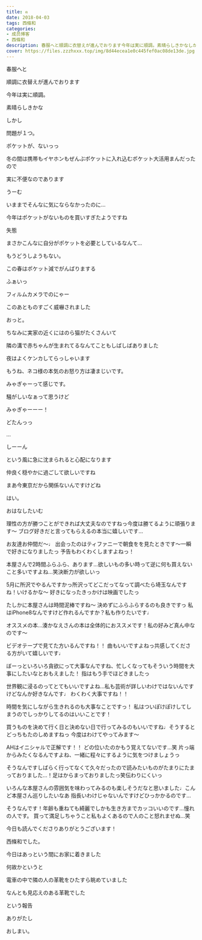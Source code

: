 ```yaml
---
title: ฅ
date: 2018-04-03
tags: 西條和
categories: 
- 成员博客
- 西條和
description: 春服へと順調に衣替えが進んでおります今年は実に順調。素晴らしきかなしかし問題が１つ。...
cover: https://files.zzzhxxx.top/img/8d44ecea1e0c445fef0ac08de13de.jpg 
---
```












春服へと







順調に衣替えが進んでおります









今年は実に順調。







素晴らしきかな









しかし









問題が１つ。








ポケットが、ないっっ









冬の間は携帯もイヤホンもぜんぶポケットに入れ込むポケット大活用まんだったので







実に不便なのであります










うーむ








いままでそんなに気にならなかったのに…










今年はポケットがないものを買いすぎたようですね








失態









まさかこんなに自分がポケットを必要としているなんて…









もうどうしようもない。






この春はポケット減でがんばりまする









ふぁいっ











フィルムカメラでのにゃー










このあとものすごく威嚇されました







おっと。









ちなみに実家の近くにはのら猫がたくさんいて







隣の溝で赤ちゃんが生まれてるなんてこともしばしばありました










夜はよくケンカしてらっしゃいます









もうね、ネコ様の本気のお怒り方は凄まじいです。









みゃぎゃーって感じです。







騒がしいなぁって思うけど









みゃぎゃーーー！









どたんっっ










…






しーーん










という風に急に沈まられると心配になります










仲良く穏やかに過ごして欲しいですね










まあ今東京だから関係ないんですけどね







はい。












おはなしたいむ





理性の方が勝つことができれば大丈夫なのですねっ今度は勝てるように頑張ります〜
ブログ好きだと言ってもらえるの本当に嬉しいです…




お友達お仲間だ〜♩
出会ったのはティファニーで朝食をを見たときです〜一瞬で好きになりましたっ
予告もわくわくしますよねっ！






本屋さんで2時間ふらふら、あります…欲しいもの多い時って逆に何も買えないこと多いですよね…笑決断力が欲しいっ






5月に所沢でやるんですかっ所沢ってどこだってなって調べたら埼玉なんですね！いけるかな〜
好きになったきっかけは映画でしたっ






たしかに本屋さんは時間泥棒ですね〜
決めずにふらふらするのも良きですっ
私はiPhone8なんですけど作れるんですか？私も作りたいです♩





オススメの本…湊かなえさんの本は全体的におススメです！私の好みど真ん中なのです〜






ビデオテープで見てた方いるんですね！！
曲もいいですよねっ共感してくださる方がいて嬉しいです♩





ぼーっといろいろ貪欲にって大事なんですね、忙しくなってもそういう時間を大事にしたいなとおもえました！
指はもう手でほどきましたっ




世界観に浸るのってとてもいいですよね…私も芸術が詳しいわけではないんですけどなんか好きなんです♩
わくわく大事ですね！！







時間を気にしながら生きれるのも大事なことですっ！
私はついぽけぽけしてしまうのでしっかりしてるのはいいことです！






買うものを決めて行く日と決めない日で行ってみるのもいいですね♩そうするとどっちもたのしめますねっ
今度はわけてやってみます〜




AHはイニシャルで正解です！！
どの位いたのかもう覚えてないです…笑
片っ端からみたくなるんですよね、一緒に程々にするように気をつけましょうっ






そうなんですしばらく行ってなくて久々だったので読みたいものがたまりにたまっておりました…！足はからまっておりましたっ笑伝わりにくいっ






いろんな本屋さんの雰囲気を味わってみるのも楽しそうだなと思いました♩こんど本屋さん巡りしたいなあ
指長いわけじゃないんですけどひっかかるのです…







そうなんです！年齢も重ねても綺麗でしかも生き方までカッコいいのです…憧れの人です。
買って満足しちゃうこと私もよくあるので人のこと怒れませぬ…笑











今日も読んでくださりありがとうございます！








西條和でした。







今日はあっという間にお家に着きました









何故かというと


電車の中で隣の人の革靴をひたすら眺めていました





なんとも見応えのある革靴でした






という報告





ありがたし






おしまい。



